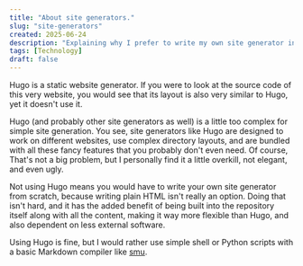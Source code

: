 ```yaml
---
title: "About site generators."
slug: "site-generators"
created: 2025-06-24
description: "Explaining why I prefer to write my own site generator instead of using frameworks like Hugo."
tags: [Technology]
draft: false
---
```


Hugo is a static website generator. If you were to look at the source code of this very website,
you would see that its layout is also very similar to Hugo, yet it doesn't use it.

Hugo (and probably other site generators as well) is a little too complex for simple site generation.
You see, site generators like Hugo are designed to work on different websites, use complex directory layouts,
and are bundled with all these fancy features that you probably don't even need.
Of course, That's not a big problem, but I personally find it a little overkill, not elegant, and even ugly.

Not using Hugo means you would have to write your own site generator from scratch,
because writing plain HTML isn't really an option. Doing that isn't hard, and it has the added benefit of
being built into the repository itself along with all the content, making it way more flexible than Hugo,
and also dependent on less external software.

Using Hugo is fine, but I would rather use simple shell or Python scripts with
a basic Markdown compiler like [smu](https://github.com/Gottox/smu).
